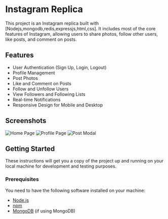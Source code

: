 # Instagram Replica

This project is an Instagram replica built with [Nodejs,mongodb,redis,expressjs,html,css]. It includes most of the core features of Instagram, allowing users to share photos, follow other users, like posts, and comment on posts.

## Features

- User Authentication (Sign Up, Login, Logout)
- Profile Management
- Post Photos
- Like and Comment on Posts
- Follow and Unfollow Users
- View Followers and Following Lists
- Real-time Notifications
- Responsive Design for Mobile and Desktop

## Screenshots

![Home Page](path/to/screenshot1.png)
![Profile Page](path/to/screenshot2.png)
![Post Modal](path/to/screenshot3.png)

## Getting Started

These instructions will get you a copy of the project up and running on your local machine for development and testing purposes.

### Prerequisites

You need to have the following software installed on your machine:

- [Node.js](https://nodejs.org/)
- [npm](https://www.npmjs.com/)
- [MongoDB](https://www.mongodb.com/) (if using MongoDB)

                                                                    
